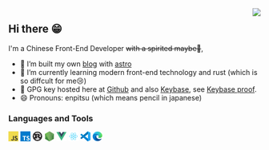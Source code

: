 <img src="https://github-stats.liuli.lol/api?username=enpitsuLin&theme=dracula&show_icons=true&include_all_commits=true&count_private=true" align="right">

## Hi there 😁

I'm a Chinese Front-End Developer ~~with a spirited maybe🤣~~,

- 🔭 I’m built my own [blog](https:enpitsulin.xyz/) with [astro](https://github.com/withastro/astro)
- 🌱 I’m currently learning modern front-end technology and rust (which is so diffcult for me😢)
- 🔑 GPG key hosted here at [Github](https://github.com/enpitsulin.gpg) and also [Keybase](https://keybase.io/enpitsulin/pgp_keys.asc), see [Keybase proof](https://gist.github.com/enpitsuLin/9a76c29f2e58cd0fbe673e2f28dba360).
- 😄 Pronouns: enpitsu (which means pencil in japanese)

### Languages and Tools

<code><a href="https://github.com/topics/javascript" target="_blank"><img height="20" src="https://raw.githubusercontent.com/github/explore/80688e429a7d4ef2fca1e82350fe8e3517d3494d/topics/javascript/javascript.png"></a></code>
<code><a href="https://github.com/topics/typescript" target="_blank"><img height="20" src="https://raw.githubusercontent.com/github/explore/80688e429a7d4ef2fca1e82350fe8e3517d3494d/topics/typescript/typescript.png"></a></code>
<code><a herf="https://github.com/topics/rust"><img height="20" src="https://raw.githubusercontent.com/github/explore/80688e429a7d4ef2fca1e82350fe8e3517d3494d/topics/rust/rust.png"></a></code>
<code><a href="https://github.com/topics/nodejs" target="_blank"><img height="20" src="https://raw.githubusercontent.com/github/explore/80688e429a7d4ef2fca1e82350fe8e3517d3494d/topics/nodejs/nodejs.png"></a></code>
<code><a href="https://github.com/topics/vue" target="_blank"><img height="20" src="https://raw.githubusercontent.com/github/explore/80688e429a7d4ef2fca1e82350fe8e3517d3494d/topics/vue/vue.png"></a></code>
<code><a href="https://github.com/topics/react" target="_blank"><img height="20" src="https://raw.githubusercontent.com/github/explore/80688e429a7d4ef2fca1e82350fe8e3517d3494d/topics/react/react.png"></a></code>
<code><a href="https://github.com/topics/vscode" target="_blank"><img height="20" src="https://raw.githubusercontent.com/github/explore/bbd48b997e8d0bef63f676eca4da5e1f76487b56/topics/visual-studio-code/visual-studio-code.png"></a></code>
<code><a href="https://github.com/topics/edge" target="_blank"><img height="20" src="https://raw.githubusercontent.com/github/explore/1f1d76edb46a3687b6aa23a97af184650181c459/topics/edge/edge.png"></a></code>
